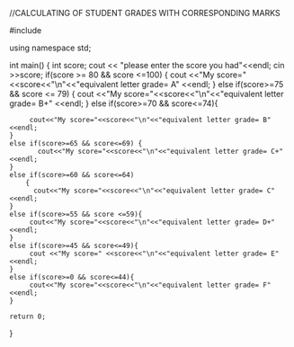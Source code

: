 //CALCULATING OF STUDENT GRADES WITH CORRESPONDING MARKS

#include <iostream>

using namespace std;

int main()
{
       int score;
    cout << "please enter the score you had"<<endl;
    cin >>score;
       if(score >= 80 && score <=100)
       {
           cout <<"My score="<<score<<"\n"<<"equivalent letter grade= A" <<endl;
       }
       else if(score>=75 && score <= 79)
        {
            cout <<"My score="<<score<<"\n"<<"equivalent letter grade= B+" <<endl;
       }
    else if(score>=70  && score<=74){

         cout<<"My score="<<score<<"\n"<<"equivalent letter grade= B"  <<endl;
    }
    else if(score>=65 && score<=69) {
           cout<<"My score="<<score<<"\n"<<"equivalent letter grade= C+" <<endl;
    }
    else if(score>=60 && score<=64)
        {
          cout<<"My score="<<score<<"\n"<<"equivalent letter grade= C" <<endl;
    }
    else if(score>=55 && score <=59){
         cout<<"My score="<<score<<"\n"<<"equivalent letter grade= D+" <<endl;
    }
    else if(score>=45 && score<=49){
         cout <<"My score=" <<score<<"\n"<<"equivalent letter grade= E" <<endl;
    }
    else if(score>=0 && score<=44){
         cout<<"My score="<<score<<"\n"<<"equivalent letter grade= F"  <<endl;
    }

    return 0;
}

